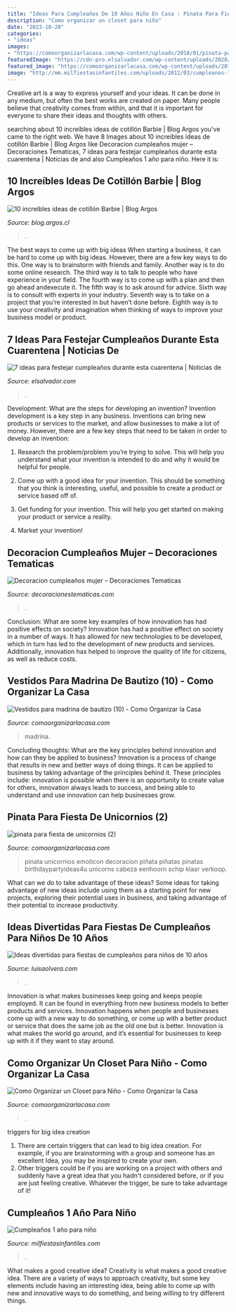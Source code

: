 ```yaml
---
title: "Ideas Para Cumpleaños De 10 Años Niño En Casa : Pinata Para Fiesta De Unicornios (2)"
description: "Como organizar un closet para niño"
date: "2023-10-20"
categories:
- "ideas"
images:
- "https://comoorganizarlacasa.com/wp-content/uploads/2018/01/pinata-para-fiesta-de-unicornios-2.jpg"
featuredImage: "https://cdn-pro.elsalvador.com/wp-content/uploads/2020/04/Cumpleaños.jpg"
featured_image: "https://comoorganizarlacasa.com/wp-content/uploads/2016/04/Vestidos-para-madrina-de-bautizo-10-209x300.jpg"
image: "http://mm.milfiestasinfantiles.com/uploads/2012/03/cumpleanos-1-ano-nino-mesa.jpg"
---
```



Creative art is a way to express yourself and your ideas. It can be done in any medium, but often the best works are created on paper. Many people believe that creativity comes from within, and that it is important for everyone to share their ideas and thoughts with others.

	

		
searching about 10 increíbles ideas de cotillón Barbie | Blog Argos you've came to the right web. We have 8 Images about 10 increíbles ideas de cotillón Barbie | Blog Argos like Decoracion cumpleaños mujer – Decoraciones Tematicas, 7 ideas para festejar cumpleaños durante esta cuarentena | Noticias de and also Cumpleaños 1 año para niño. Here it is:
		
    
## 10 Increíbles Ideas De Cotillón Barbie | Blog Argos

<img loading=lazy src="http://blog.argos.cl/wp-content/uploads/2016/10/IMG_2064.jpg" onerror="this.onerror=null;this.src='https://tse2.mm.bing.net/th?id=OIP.vBLf1ueBbDkHS60Jx5kerwHaE8&amp;pid=15.1';" alt="10 increíbles ideas de cotillón Barbie | Blog Argos">

_Source: blog.argos.cl_

>. 

	

The best ways to come up with big ideas
When starting a business, it can be hard to come up with big ideas. However, there are a few key ways to do this. One way is to brainstorm with friends and family. Another way is to do some online research. The third way is to talk to people who have experience in your field. The fourth way is to come up with a plan and then go ahead andexecute it. The fifth way is to ask around for advice. Sixth way is to consult with experts in your industry. Seventh way is to take on a project that you’re interested in but haven’t done before. Eighth way is to use your creativity and imagination when thinking of ways to improve your business model or product.

    
## 7 Ideas Para Festejar Cumpleaños Durante Esta Cuarentena | Noticias De

<img loading=lazy src="https://cdn-pro.elsalvador.com/wp-content/uploads/2020/04/Cumpleaños.jpg" onerror="this.onerror=null;this.src='https://tse4.mm.bing.net/th?id=OIP.2zcdRNKcdAEssDVUvi-FSwHaEK&amp;pid=15.1';" alt="7 ideas para festejar cumpleaños durante esta cuarentena | Noticias de">

_Source: elsalvador.com_

>. 

	

Development: What are the steps for developing an invention?
Invention development is a key step in any business. Inventions can bring new products or services to the market, and allow businesses to make a lot of money. However, there are a few key steps that need to be taken in order to develop an invention:
1. Research the problem/problem you’re trying to solve. This will help you understand what your invention is intended to do and why it would be helpful for people.

2. Come up with a good idea for your invention. This should be something that you think is interesting, useful, and possible to create a product or service based off of.

3. Get funding for your invention. This will help you get started on making your product or service a reality.

4. Market your invention!

    
## Decoracion Cumpleaños Mujer – Decoraciones Tematicas

<img loading=lazy src="https://www.decoracionestematicas.com/wp-content/uploads/2020/09/3b6b6733-955c-4e10-9990-8ab263794208.jpg" onerror="this.onerror=null;this.src='https://tse1.mm.bing.net/th?id=OIP.JUB-QycMvzEOzOyqoF4dVAHaJ4&amp;pid=15.1';" alt="Decoracion cumpleaños mujer – Decoraciones Tematicas">

_Source: decoracionestematicas.com_

>. 

	

Conclusion: What are some key examples of how innovation has had positive effects on society?
Innovation has had a positive effect on society in a number of ways. It has allowed for new technologies to be developed, which in turn has led to the development of new products and services. Additionally, innovation has helped to improve the quality of life for citizens, as well as reduce costs.

    
## Vestidos Para Madrina De Bautizo (10) - Como Organizar La Casa

<img loading=lazy src="https://comoorganizarlacasa.com/wp-content/uploads/2016/04/Vestidos-para-madrina-de-bautizo-10-209x300.jpg" onerror="this.onerror=null;this.src='https://tse3.mm.bing.net/th?id=OIP.d5lCpBqfqvFb_FSr_cfVfwAAAA&amp;pid=15.1';" alt="Vestidos para madrina de bautizo (10) - Como Organizar la Casa">

_Source: comoorganizarlacasa.com_

>madrina. 

	

Concluding thoughts: What are the key principles behind innovation and how can they be applied to business?
Innovation is a process of change that results in new and better ways of doing things. It can be applied to business by taking advantage of the principles behind it. These principles include: innovation is possible when there is an opportunity to create value for others, innovation always leads to success, and being able to understand and use innovation can help businesses grow.

    
## Pinata Para Fiesta De Unicornios (2)

<img loading=lazy src="https://comoorganizarlacasa.com/wp-content/uploads/2018/01/pinata-para-fiesta-de-unicornios-2.jpg" onerror="this.onerror=null;this.src='https://tse1.mm.bing.net/th?id=OIP.3UvHN-Fih7GBj87btnJwHgHaJr&amp;pid=15.1';" alt="pinata para fiesta de unicornios (2)">

_Source: comoorganizarlacasa.com_

>pinata unicornios emoticon decoracion piñata piñatas pinatas birthdaypartyideas4u unicorns cabeza eenhoorn schip klaar verkoop. 

	

What can we do to take advantage of these ideas?
Some ideas for taking advantage of new ideas include using them as a starting point for new projects, exploring their potential uses in business, and taking advantage of their potential to increase productivity.

    
## Ideas Divertidas Para Fiestas De Cumpleaños Para Niños De 10 Años

<img loading=lazy src="https://luisaolvera.com/wp-content/uploads/2019/08/bolos-diy-juego-para-fiesta-infantil.jpg" onerror="this.onerror=null;this.src='https://tse3.mm.bing.net/th?id=OIP.kSlQWGT9P4vC2JP5FdQ9vwHaFj&amp;pid=15.1';" alt="Ideas divertidas para fiestas de cumpleaños para niños de 10 años">

_Source: luisaolvera.com_

>. 

	

Innovation is what makes businesses keep going and keeps people employed. It can be found in everything from new business models to better products and services. Innovation happens when people and businesses come up with a new way to do something, or come up with a better product or service that does the same job as the old one but is better. Innovation is what makes the world go around, and it’s essential for businesses to keep up with it if they want to stay around.

    
## Como Organizar Un Closet Para Niño - Como Organizar La Casa

<img loading=lazy src="https://comoorganizarlacasa.com/wp-content/uploads/2015/04/ideas-closet-little-boy-300x451.jpg" onerror="this.onerror=null;this.src='https://tse2.mm.bing.net/th?id=OIP.LmFA1F4HLDjntWRTQ2WXowAAAA&amp;pid=15.1';" alt="Como Organizar un Closet para Niño - Como Organizar la Casa">

_Source: comoorganizarlacasa.com_

>. 

	

triggers for big idea creation
1. There are certain triggers that can lead to big idea creation. For example, if you are brainstorming with a group and someone has an excellent Idea, you may be inspired to create your own. 
2. Other triggers could be if you are working on a project with others and suddenly have a great idea that you hadn't considered before, or if you are just feeling creative. Whatever the trigger, be sure to take advantage of it!

    
## Cumpleaños 1 Año Para Niño

<img loading=lazy src="http://mm.milfiestasinfantiles.com/uploads/2012/03/cumpleanos-1-ano-nino-mesa.jpg" onerror="this.onerror=null;this.src='https://tse3.mm.bing.net/th?id=OIP.dsrfpmSURnV-iCX0ABWYQQHaF2&amp;pid=15.1';" alt="Cumpleaños 1 año para niño">

_Source: milfiestasinfantiles.com_

>. 

	

What makes a good creative idea?
Creativity is what makes a good creative idea. There are a variety of ways to approach creativity, but some key elements include having an interesting idea, being able to come up with new and innovative ways to do something, and being willing to try different things.

